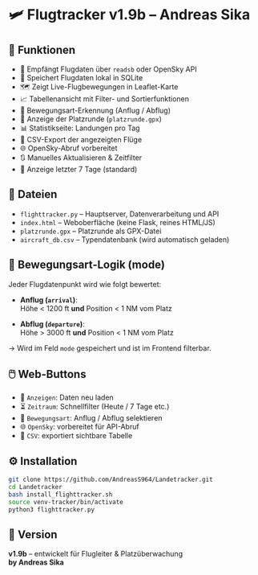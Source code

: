 # 🛩️ Flugtracker v1.9b – Andreas Sika

## 🔧 Funktionen

- 📡 Empfängt Flugdaten über `readsb` oder OpenSky API
- 💾 Speichert Flugdaten lokal in SQLite
- 🗺️ Zeigt Live-Flugbewegungen in Leaflet-Karte
- 📈 Tabellenansicht mit Filter- und Sortierfunktionen
- 🛬 Bewegungsart-Erkennung (Anflug / Abflug)
- 🧭 Anzeige der Platzrunde (`platzrunde.gpx`)
- 📊 Statistikseite: Landungen pro Tag
- 📁 CSV-Export der angezeigten Flüge
- 🌐 OpenSky-Abruf vorbereitet
- 🔃 Manuelles Aktualisieren & Zeitfilter
- 📌 Anzeige letzter 7 Tage (standard)

## 📂 Dateien

- `flighttracker.py` – Hauptserver, Datenverarbeitung und API
- `index.html` – Weboberfläche (keine Flask, reines HTML/JS)
- `platzrunde.gpx` – Platzrunde als GPX-Datei
- `aircraft_db.csv` – Typendatenbank (wird automatisch geladen)

## 🧭 Bewegungsart-Logik (mode)

Jeder Flugdatenpunkt wird wie folgt bewertet:

- **Anflug (`arrival`)**:  
  Höhe < 1200 ft **und** Position < 1 NM vom Platz

- **Abflug (`departure`)**:  
  Höhe > 3000 ft **und** Position < 1 NM vom Platz

→ Wird im Feld `mode` gespeichert und ist im Frontend filterbar.

## 🖱️ Web-Buttons

- 🔁 `Anzeigen`: Daten neu laden
- ⏳ `Zeitraum`: Schnellfilter (Heute / 7 Tage etc.)
- 🚁 `Bewegungsart`: Anflug / Abflug selektieren
- 🌐 `OpenSky`: vorbereitet für API-Abruf
- 📁 `CSV`: exportiert sichtbare Tabelle

## ⚙️ Installation

```bash
git clone https://github.com/AndreasS964/Landetracker.git
cd Landetracker
bash install_flighttracker.sh
source venv-tracker/bin/activate
python3 flighttracker.py
```

## 👤 Version

**v1.9b** – entwickelt für Flugleiter & Platzüberwachung  
**by Andreas Sika**